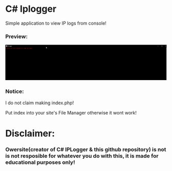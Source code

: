 # C# Iplogger
Simple application to view IP logs from console!

### Preview:
![preview](preview.gif)

### Notice:
I do not claim making index.php!

Put index into your site's File Manager otherwise it wont work!

# Disclaimer:
### Owersite(creator of C# IPLogger & this github repository) is not is not resposible for whatever you do with this, it is made for educational purposes only!
